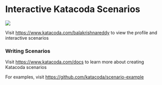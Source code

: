 # Interactive Katacoda Scenarios

[![](http://shields.katacoda.com/katacoda/balakrishnareddy/count.svg)](https://www.katacoda.com/balakrishnareddy "Get your profile on Katacoda.com")

Visit https://www.katacoda.com/balakrishnareddy to view the profile and interactive scenarios

### Writing Scenarios
Visit https://www.katacoda.com/docs to learn more about creating Katacoda scenarios

For examples, visit https://github.com/katacoda/scenario-example
